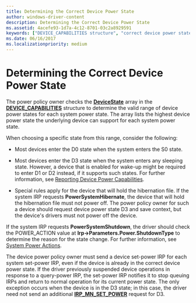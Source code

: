 ```yaml
---
title: Determining the Correct Device Power State
author: windows-driver-content
description: Determining the Correct Device Power State
ms.assetid: 4acefe93-1d7a-4c12-8701-03c2a8929591
keywords: ["DEVICE_CAPABILITIES structure", "correct device power states WDK power management", "device power states WDK power management"]
ms.date: 06/16/2017
ms.localizationpriority: medium
---
```


# Determining the Correct Device Power State





The power policy owner checks the [**DeviceState**](devicestate.md) array in the [**DEVICE\_CAPABILITIES**](https://msdn.microsoft.com/library/windows/hardware/ff543095) structure to determine the valid range of device power states for each system power state. The array lists the highest device power state the underlying device can support for each system power state.

When choosing a specific state from this range, consider the following:

-   Most devices enter the D0 state when the system enters the S0 state.

-   Most devices enter the D3 state when the system enters any sleeping state. However, a device that is enabled for wake-up might be required to enter D1 or D2 instead, if it supports such states. For further information, see [Reporting Device Power Capabilities](reporting-device-power-capabilities.md).

-   Special rules apply for the device that will hold the hibernation file. If the system IRP requests **PowerSystemHibernate**, the device that will hold the hibernation file must not power off. The power policy owner for such a device should request device power state D3 and save context, but the device's drivers must not power off the device.

If the system IRP requests **PowerSystemShutdown**, the driver should check the POWER\_ACTION value at **Irp-&gt;Parameters.Power.ShutdownType** to determine the reason for the state change. For further information, see [System Power Actions](system-power-actions.md).

The device power policy owner must send a device set-power IRP for each system set-power IRP, even if the device is already in the correct device power state. If the driver previously suspended device operations in response to a query-power IRP, the set-power IRP notifies it to stop queuing IRPs and return to normal operation for its current power state. The only exception occurs when the device is in the D3 state; in this case, the driver need not send an additional [**IRP\_MN\_SET\_POWER**](https://msdn.microsoft.com/library/windows/hardware/ff551744) request for D3.

 

 




